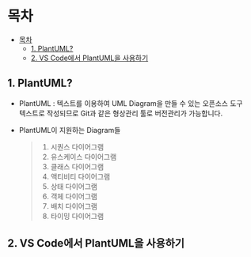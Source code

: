 # 목차
- [목차](#목차)
  - [1. PlantUML?](#1-plantuml)
  - [2. VS Code에서 PlantUML을 사용하기](#2-vs-code에서-plantuml을-사용하기)

## 1. PlantUML?
* PlantUML : 텍스트를 이용하여 UML Diagram을 만들 수 있는 오픈소스 도구  
  텍스트로 작성되므로 Git과 같은 형상관리 툴로 버전관리가 가능합니다.

* PlantUML이 지원하는 Diagram들
    > 1. 시퀀스 다이어그램
    > 2. 유스케이스 다이어그램
    > 3. 클래스 다이어그램
    > 4. 액티비티 다이어그램
    > 5. 상태 다이어그램
    > 6. 객체 다이어그램
    > 7. 배치 다이어그램
    > 8. 타이밍 다이어그램

## 2. VS Code에서 PlantUML을 사용하기

